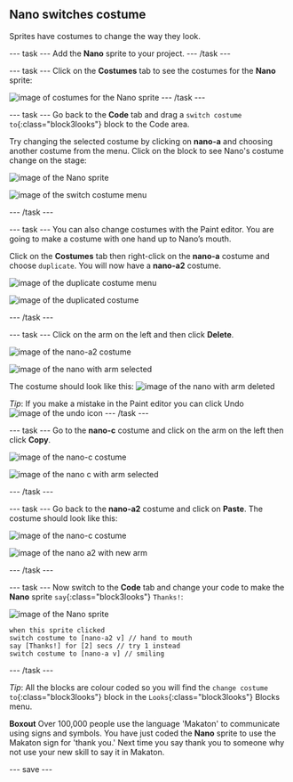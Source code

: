 ## Nano switches costume

Sprites have costumes to change the way they look.

--- task ---
Add the **Nano** sprite to your project.
--- /task ---

--- task ---
Click on the **Costumes** tab to see the costumes for the **Nano** sprite: 

![image of costumes for the Nano sprite](images/nano-costumes.png)
--- /task ---

--- task ---
Go back to the **Code** tab and drag a `switch costume to`{:class="block3looks"} block to the Code area. 

Try changing the selected costume by clicking on **nano-a** and choosing another costume from the menu. Click on the block to see Nano's costume change on the stage:

![image of the Nano sprite](images/nano-sprite.png)

![image of the switch costume menu](images/nano-switch-costume-menu.png)

--- /task ---

--- task ---
You can also change costumes with the Paint editor. You are going to make a costume with one hand up to Nano’s mouth. 

Click on the **Costumes** tab then right-click on the **nano-a** costume and choose `duplicate`. You will now have a **nano-a2** costume.

![image of the duplicate costume menu](images/nano-duplicate-costume.png)

![image of the duplicated costume](images/nano-a2-costume.png)

--- /task ---

--- task ---
Click on the arm on the left and then click **Delete**. 

![image of the nano-a2 costume](images/nano-a2.png)

![image of the nano with arm selected](images/nano-arm-selected.png)

The costume should look like this:
![image of the nano with arm deleted](images/nano-arm-deleted.png)

*Tip*: If you make a mistake in the Paint editor you can click Undo ![image of the undo icon](images/nano-undo.png)
--- /task ---

--- task ---
Go to the **nano-c** costume and click on the arm on the left then click **Copy**. 

![image of the nano-c costume](images/nano-c.png)

![image of the nano c with arm selected](images/nano-c-arm-selected.png)

--- /task ---

--- task ---
Go back to the **nano-a2** costume and click on **Paste**. 
The costume should look like this:

![image of the nano-c costume](images/nano-a2.png)

![image of the nano a2 with new arm](images/nano-a2-new-arm.png)

--- /task ---

--- task ---
Now switch to the **Code** tab and change your code to make the **Nano** sprite `say`{:class="block3looks"} `Thanks!`:

![image of the Nano sprite](images/nano-sprite.png)

```blocks3
when this sprite clicked
switch costume to [nano-a2 v] // hand to mouth
say [Thanks!] for [2] secs // try 1 instead 
switch costume to [nano-a v] // smiling
```
--- /task ---

*Tip*: All the blocks are colour coded so you will find the `change costume to`{:class="block3looks"} block in the `Looks`{:class="block3looks"} Blocks menu.

**Boxout** 
Over 100,000 people use the language 'Makaton' to communicate using signs and symbols. You have just coded the **Nano** sprite to use the Makaton sign for 'thank you.' Next time you say thank you to someone why not use your new skill to say it in Makaton.

--- save ---

